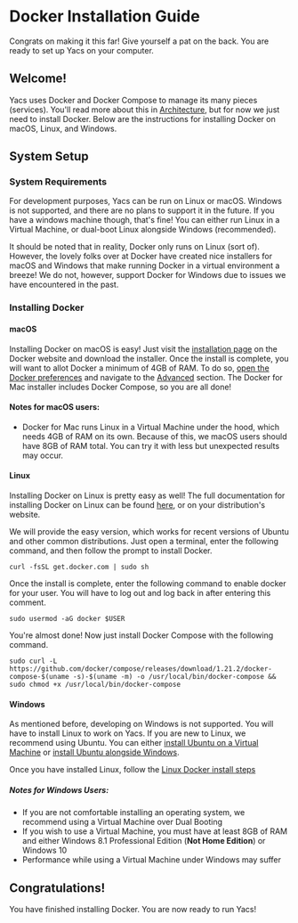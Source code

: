 # Docker Installation Guide

Congrats on making it this far!
Give yourself a pat on the back.
You are ready to set up Yacs on your computer.

## Welcome!

Yacs uses Docker and Docker Compose to manage its many pieces (services).
You'll read more about this in [Architecture](contributors/architecture), but for now we just need to install Docker.
Below are the instructions for installing Docker on macOS, Linux, and Windows.

## System Setup

### System Requirements

For development purposes, Yacs can be run on Linux or macOS.
Windows is not supported, and there are no plans to support it in the future.
If you have a windows machine though, that's fine!
You can either run Linux in a Virtual Machine, or dual-boot Linux alongside Windows (recommended).

It should be noted that in reality, Docker only runs on Linux (sort of).
However, the lovely folks over at Docker have created nice installers for macOS and Windows that make running Docker in a virtual environment a breeze!
We do not, however, support Docker for Windows due to issues we have encountered in the past.

### Installing Docker

#### macOS

Installing Docker on macOS is easy!
Just visit the [installation page](https://store.docker.com/editions/community/docker-ce-desktop-mac) on the Docker website and download the installer.
Once the install is complete, you will want to allot Docker a minimum of 4GB of RAM. To do so, [open the Docker preferences](https://docs.docker.com/docker-for-mac/#preferences-menu) and navigate to the [Advanced](https://docs.docker.com/docker-for-mac/advanced) section.
The Docker for Mac installer includes Docker Compose, so you are all done!

#### Notes for macOS users:
- Docker for Mac runs Linux in a Virtual Machine under the hood, which needs 4GB of RAM on its own. Because of this, we macOS users should have 8GB of RAM total. You can try it with less but unexpected results may occur.

#### Linux

Installing Docker on Linux is pretty easy as well!
The full documentation for installing Docker on Linux can be found [here](https://docs.docker.com/install/linux/docker-ce/ubuntu/), or on your distribution's website.

We will provide the easy version, which works for recent versions of Ubuntu and other common distributions.
Just open a terminal, enter the following command, and then follow the prompt to install Docker.

    curl -fsSL get.docker.com | sudo sh

Once the install is complete, enter the following command to enable docker for your user.
You will have to log out and log back in after entering this comment.

    sudo usermod -aG docker $USER

You're almost done! Now just install Docker Compose with the following command.

    sudo curl -L https://github.com/docker/compose/releases/download/1.21.2/docker-compose-$(uname -s)-$(uname -m) -o /usr/local/bin/docker-compose && sudo chmod +x /usr/local/bin/docker-compose

#### Windows

As mentioned before, developing on Windows is not supported.
You will have to install Linux to work on Yacs.
If you are new to Linux, we recommend using Ubuntu.
You can either [install Ubuntu on a Virtual Machine](https://www.lifewire.com/run-ubuntu-within-windows-virtualbox-2202098) or [install Ubuntu alongside Windows](https://www.lifewire.com/ultimate-windows-8-1-ubuntu-dual-boot-guide-2200654).

Once you have installed Linux, follow the [Linux Docker install steps](#linux)

##### Notes for Windows Users:
- If you are not comfortable installing an operating system, we recommend using a Virtual Machine over Dual Booting
- If you wish to use a Virtual Machine, you must have at least 8GB of RAM and either Windows 8.1 Professional Edition (**Not Home Edition**) or Windows 10
- Performance while using a Virtual Machine under Windows may suffer

## Congratulations!

You have finished installing Docker.
You are now ready to run Yacs!